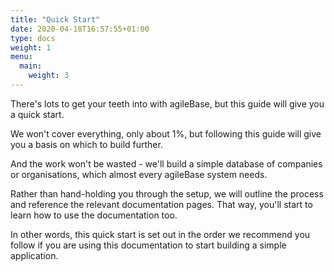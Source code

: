 ```yaml
---
title: "Quick Start"
date: 2020-04-18T16:57:55+01:00
type: docs
weight: 1
menu:
  main:
    weight: 3
---
```

There's lots to get your teeth into with agileBase, but this guide will give you a quick start.

We won't cover everything, only about 1%, but following this guide will give you a basis on which to build further.

And the work won't be wasted - we'll build a simple database of companies or organisations, which almost every agileBase system needs.

Rather than hand-holding you through the setup, we will outline the process and reference the relevant documentation pages. That way, you'll start to learn how to use the documentation too.

In other words, this quick start is set out in the order we recommend you follow if you are using this documentation to start building a simple application.


